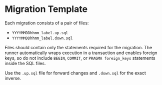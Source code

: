 # Migration Template

Each migration consists of a pair of files:

- `YYYYMMDDhhmm_label.up.sql`
- `YYYYMMDDhhmm_label.down.sql`

Files should contain only the statements required for the migration. The runner
automatically wraps execution in a transaction and enables foreign keys, so do
not include `BEGIN`, `COMMIT`, or `PRAGMA foreign_keys` statements inside the
SQL files.

Use the `.up.sql` file for forward changes and `.down.sql` for the exact
inverse.

